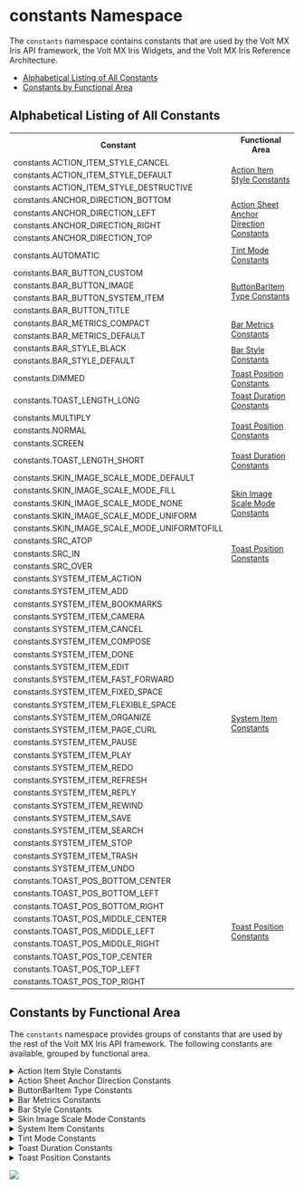 
constants Namespace
===================

The `constants` namespace contains constants that are used by the Volt MX Iris API framework, the Volt MX Iris Widgets, and the Volt MX Iris Reference Architecture.

*   [Alphabetical Listing of All Constants](#alphabetical-listing-of-all-constants)
*   [Constants by Functional Area](#constants-by-functional-area)

Alphabetical Listing of All Constants
-------------------------------------

<!-- | Constant | Functional Area |
| --- | --- |
| constants.ACTION\_ITEM\_STYLE\_CANCEL | [Action Item Style Constants](#ActionItemStyles) |
| constants.ACTION\_ITEM\_STYLE\_DEFAULT | [Action Item Style Constants](#ActionItemStyles) |
| constants.ACTION\_ITEM\_STYLE\_DESTRUCTIVE | [Action Item Style Constants](#ActionItemStyles) |
| constants.ANCHOR\_DIRECTION\_BOTTOM | [Action Sheet Anchor Direction Constants](#ActionSheetAnchorDirection) |
| constants.ANCHOR\_DIRECTION\_LEFT | [Action Sheet Anchor Direction Constants](#ActionSheetAnchorDirection) |
| constants.ANCHOR\_DIRECTION\_RIGHT | [Action Sheet Anchor Direction Constants](#ActionSheetAnchorDirection) |
| constants.ANCHOR\_DIRECTION\_TOP | [Action Sheet Anchor Direction Constants](#ActionSheetAnchorDirection) |
| constants.AUTOMATIC | [Tint Mode Constants](#TintMode) |
| constants.BAR\_BUTTON\_CUSTOM | [ButtonBarItem Type Constants](#ButtonBarItemType) |
| constants.BAR\_BUTTON\_IMAGE | [ButtonBarItem Type Constants](#ButtonBarItemType) |
| constants.BAR\_BUTTON\_SYSTEM\_ITEM | [ButtonBarItem Type Constants](#ButtonBarItemType) |
| constants.BAR\_BUTTON\_TITLE | [ButtonBarItem Type Constants](#ButtonBarItemType) |
| constants.BAR\_ITEM\_STYLE\_DONE | [Bar Item Style Constants](#BarItemStyle) |
| constants.BAR\_ITEM\_STYLE\_PLAIN | [Bar Item Style Constants](#BarItemStyle) |
| constants.BAR\_METRICS\_COMPACT | [Bar Metrics Constants](#BarMetricsConstants) |
| constants.BAR\_METRICS\_DEFAULT | [Bar Metrics Constants](#BarMetricsConstants) |
| constants.BAR\_STYLE\_BLACK | [Bar Style Constants](#BarStyleConstants) |
| constants.BAR\_STYLE\_DEFAULT | [Bar Style Constants](#BarStyleConstants) |
| constants.BLUR\_EFFECT\_DARK | [Blur Effect Constants](#BLUREFFECT) |
| constants.BLUR\_EFFECT\_EXTRALIGHT | [Blur Effect Constants](#BLUREFFECT) |
| constants.BLUR\_EFFECT\_LIGHT | [Blur Effect Constants](#BLUREFFECT) |
| constants.BLUR\_EFFECT\_NONE | [Blur Effect Constants](#BLUREFFECT) |
| constants.BLUR\_EFFECT\_PROMINENT | [Blur Effect Constants](#BLUREFFECT) |
| constants.BLUR\_EFFECT\_REGULAR | [Blur Effect Constants](#BLUREFFECT) |
| constants.BREAKPOINT\_MAX\_VALUE | [Breakpoint Constant](#Breakpoint_Constants) |
| constants.DIMMED | [Toast Position Constants](#ToastPosition) |
| constants.TOAST\_LENGTH\_LONG | [Toast Duration Constants](#ToastDuration) |
| constants.MULTIPLY | [Toast Position Constants](#ToastPosition) |
| constants.NORMAL | [Toast Position Constants](#ToastPosition) |
| constants.SCREEN | [Toast Position Constants](#ToastPosition) |
| constants.TOAST\_LENGTH\_SHORT | [Toast Duration Constants](#ToastDuration) |
| constants.SKIN\_IMAGE\_SCALE\_MODE\_DEFAULT | [Skin Image Scale Mode Constants](#SkinImageScaleMode) |
| constants.SKIN\_IMAGE\_SCALE\_MODE\_FILL | [Skin Image Scale Mode Constants](#SkinImageScaleMode) |
| constants.SKIN\_IMAGE\_SCALE\_MODE\_NONE | [Skin Image Scale Mode Constants](#SkinImageScaleMode) |
| constants.SKIN\_IMAGE\_SCALE\_MODE\_UNIFORM | [Skin Image Scale Mode Constants](#SkinImageScaleMode) |
| constants.SKIN\_IMAGE\_SCALE\_MODE\_UNIFORMTOFILL | [Skin Image Scale Mode Constants](#SkinImageScaleMode) |
| constants.SRC\_ATOP | [Toast Position Constants](#ToastPosition) |
| constants.SRC\_IN | [Toast Position Constants](#ToastPosition) |
| constants.SRC\_OVER | [Toast Position Constants](#ToastPosition) |
| constants.SYSTEM\_ITEM\_ACTION | [System Item Constants](#SystemItem) |
| constants.SYSTEM\_ITEM\_ADD | [System Item Constants](#SystemItem) |
| constants.SYSTEM\_ITEM\_BOOKMARKS | [System Item Constants](#SystemItem) |
| constants.SYSTEM\_ITEM\_CAMERA | [System Item Constants](#SystemItem) |
| constants.SYSTEM\_ITEM\_CANCEL | [System Item Constants](#SystemItem) |
| constants.SYSTEM\_ITEM\_COMPOSE | [System Item Constants](#SystemItem) |
| constants.SYSTEM\_ITEM\_DONE | [System Item Constants](#SystemItem) |
| constants.SYSTEM\_ITEM\_EDIT | [System Item Constants](#SystemItem) |
| constants.SYSTEM\_ITEM\_FAST\_FORWARD | [System Item Constants](#SystemItem) |
| constants.SYSTEM\_ITEM\_FIXED\_SPACE | [System Item Constants](#SystemItem) |
| constants.SYSTEM\_ITEM\_FLEXIBLE\_SPACE | [System Item Constants](#SystemItem) |
| constants.SYSTEM\_ITEM\_ORGANIZE | [System Item Constants](#SystemItem) |
| constants.SYSTEM\_ITEM\_PAGE\_CURL | [System Item Constants](#SystemItem) |
| constants.SYSTEM\_ITEM\_PAUSE | [System Item Constants](#SystemItem) |
| constants.SYSTEM\_ITEM\_PLAY | [System Item Constants](#SystemItem) |
| constants.SYSTEM\_ITEM\_REDO | [System Item Constants](#SystemItem) |
| constants.SYSTEM\_ITEM\_REFRESH | [System Item Constants](#SystemItem) |
| constants.SYSTEM\_ITEM\_REPLY | [System Item Constants](#SystemItem) |
| constants.SYSTEM\_ITEM\_REWIND | [System Item Constants](#SystemItem) |
| constants.SYSTEM\_ITEM\_SAVE | [System Item Constants](#SystemItem) |
| constants.SYSTEM\_ITEM\_SEARCH | [System Item Constants](#SystemItem) |
| constants.SYSTEM\_ITEM\_STOP | [System Item Constants](#SystemItem) |
| constants.SYSTEM\_ITEM\_TRASH | [System Item Constants](#SystemItem) |
| constants.SYSTEM\_ITEM\_UNDO | [System Item Constants](#SystemItem) |
| constants.TOAST\_POS\_BOTTOM\_CENTER | [Toast Position Constants](#ToastPosition) |
| constants.TOAST\_POS\_BOTTOM\_LEFT | [Toast Position Constants](#ToastPosition) |
| constants.TOAST\_POS\_BOTTOM\_RIGHT | [Toast Position Constants](#ToastPosition) |
| constants.TOAST\_POS\_MIDDLE\_CENTER | [Toast Position Constants](#ToastPosition) |
| constants.TOAST\_POS\_MIDDLE\_LEFT | [Toast Position Constants](#ToastPosition) |
| constants.TOAST\_POS\_MIDDLE\_RIGHT | [Toast Position Constants](#ToastPosition) |
| constants.TOAST\_POS\_TOP\_CENTER | [Toast Position Constants](#ToastPosition) |
| constants.TOAST\_POS\_TOP\_LEFT | [Toast Position Constants](#ToastPosition) |
| constants.TOAST\_POS\_TOP\_RIGHT | [Toast Position Constants](#ToastPosition) | -->


<table>
<tr>
<th>Constant</th>
<th>Functional Area</th>
</tr>
<tr>
<td>constants.ACTION_ITEM_STYLE_CANCEL</td>
<td rowspan="3"><a href="#ActionItemStyles">Action Item Style Constants</a></td>
</tr>
<tr>
<td>constants.ACTION_ITEM_STYLE_DEFAULT</td>
</tr>
<tr>
<td>constants.ACTION_ITEM_STYLE_DESTRUCTIVE</td>
</tr>

<tr>
    <td>constants.ANCHOR_DIRECTION_BOTTOM</td>
    <td rowspan="4"><a href="#ActionSheetAnchorDirection">Action Sheet Anchor Direction Constants</a></td>
</tr>
<tr>
    <td>constants.ANCHOR_DIRECTION_LEFT</td>
</tr>
<tr>
    <td>constants.ANCHOR_DIRECTION_RIGHT</td>
</tr>
<tr>
    <td>constants.ANCHOR_DIRECTION_TOP</td>
</tr>

<tr>
    <td>constants.AUTOMATIC</td>
    <td><a href="#TintMode">Tint Mode Constants</a></td>
</tr>

<tr>
    <td>constants.BAR_BUTTON_CUSTOM</td>
    <td rowspan="4"><a href="#ButtonBarItemType">ButtonBarItem Type Constants</a></td>
</tr>
<tr>
    <td>constants.BAR_BUTTON_IMAGE</td>
</tr>
<tr>
    <td>constants.BAR_BUTTON_SYSTEM_ITEM</td>
</tr>
<tr>
    <td>constants.BAR_BUTTON_TITLE</td>
</tr>


<!-- <tr>
    <td>constants.BAR_ITEM_STYLE_DONE</td>
    <td rowspan="2"><a href="#BarStyleConstants">Bar Item Style Constants</a></td>
</tr>
<tr>
    <td>constants.BAR_ITEM_STYLE_PLAIN</td>
</tr> -->


<tr>
    <td>constants.BAR_METRICS_COMPACT</td>
    <td rowspan="2"><a href="#BarMetricsConstants">Bar Metrics Constants</a></td>
</tr>
<tr>
    <td>constants.BAR_METRICS_DEFAULT</td>
</tr>

<tr>
    <td>constants.BAR_STYLE_BLACK</td>
    <td rowspan="2"><a href="#BarStyleConstants">Bar Style Constants</a></td>
</tr>
<tr>
    <td>constants.BAR_STYLE_DEFAULT</td>
</tr>


<!-- <tr>
    <td>constants.BLUR_EFFECT_DARK</td>
    <td rowspan="6"><a href="#BLUREFFECT">Blur Effect Constants</a></td>
</tr>
<tr>
    <td>constants.BLUR_EFFECT_EXTRALIGHT</td>
</tr>
<tr>
    <td>constants.BLUR_EFFECT_LIGHT</td>
</tr>
<tr>
    <td>constants.BLUR_EFFECT_NONE</td>
</tr>
<tr>
    <td>constants.BLUR_EFFECT_PROMINENT</td>
</tr>
<tr>
    <td>constants.BLUR_EFFECT_REGULAR</td>
</tr> -->


<!-- <tr>
    <td>constants.BREAKPOINT_MAX_VALUE</td>
    <td rowspan="1"><a href="#Breakpoint_Constants">Breakpoint Constant</a></td>
</tr> -->


<tr>
    <td>constants.DIMMED</td>
    <td rowspan="1"><a href="#ToastPosition">Toast Position Constants</a></td>
</tr>
<tr>
    <td>constants.TOAST_LENGTH_LONG</td>
    <td rowspan="1"><a href="#ToastDuration">Toast Duration Constants</a></td>
</tr>
<tr>
    <td>constants.MULTIPLY</td>
    <td rowspan="3"><a href="#ToastPosition">Toast Position Constants</a></td>
</tr>
<tr>
    <td>constants.NORMAL</td>
</tr>
<tr>
    <td>constants.SCREEN</td>
</tr>
<tr>
    <td>constants.TOAST_LENGTH_SHORT</td>
    <td rowspan="1"><a href="#ToastDuration">Toast Duration Constants</a></td>
</tr>


<tr>
    <td>constants.SKIN_IMAGE_SCALE_MODE_DEFAULT</td>
    <td rowspan="5"><a href="#SkinImageScaleMode">Skin Image Scale Mode Constants</a></td>
</tr>
<tr>
    <td>constants.SKIN_IMAGE_SCALE_MODE_FILL</td>
</tr>
<tr>
    <td>constants.SKIN_IMAGE_SCALE_MODE_NONE</td>
</tr>
<tr>
    <td>constants.SKIN_IMAGE_SCALE_MODE_UNIFORM</td>
</tr>
<tr>
    <td>constants.SKIN_IMAGE_SCALE_MODE_UNIFORMTOFILL</td>
</tr>


<tr>
    <td>constants.SRC_ATOP</td>
    <td rowspan="3"><a href="#ToastPosition">Toast Position Constants</a></td>
</tr>
<tr>
    <td>constants.SRC_IN</td>
</tr>
<tr>
    <td>constants.SRC_OVER</td>
</tr>


<tr>
    <td>constants.SYSTEM_ITEM_ACTION</td>
    <td rowspan="24"><a href="#SystemItem">System Item Constants</a></td>
</tr>
<tr>
    <td>constants.SYSTEM_ITEM_ADD</td>
</tr>
<tr>
    <td>constants.SYSTEM_ITEM_BOOKMARKS</td>
</tr>
<tr>
    <td>constants.SYSTEM_ITEM_CAMERA</td>
</tr>
<tr>
    <td>constants.SYSTEM_ITEM_CANCEL</td>
</tr>
<tr>
    <td>constants.SYSTEM_ITEM_COMPOSE</td>
</tr>
<tr>
    <td>constants.SYSTEM_ITEM_DONE</td>
</tr>
<tr>
    <td>constants.SYSTEM_ITEM_EDIT</td>
</tr>
<tr>
    <td>constants.SYSTEM_ITEM_FAST_FORWARD</td>
</tr>
<tr>
    <td>constants.SYSTEM_ITEM_FIXED_SPACE</td>
</tr>
<tr>
    <td>constants.SYSTEM_ITEM_FLEXIBLE_SPACE</td>
</tr>
<tr>
    <td>constants.SYSTEM_ITEM_ORGANIZE</td>
</tr>
<tr>
    <td>constants.SYSTEM_ITEM_PAGE_CURL</td>
</tr>
<tr>
    <td>constants.SYSTEM_ITEM_PAUSE</td>
</tr>
<tr>
    <td>constants.SYSTEM_ITEM_PLAY</td>
</tr>
<tr>
    <td>constants.SYSTEM_ITEM_REDO</td>
</tr>
<tr>
    <td>constants.SYSTEM_ITEM_REFRESH</td>
</tr>
<tr>
    <td>constants.SYSTEM_ITEM_REPLY</td>
</tr>
<tr>
    <td>constants.SYSTEM_ITEM_REWIND</td>
</tr>
<tr>
    <td>constants.SYSTEM_ITEM_SAVE</td>
</tr>
<tr>
    <td>constants.SYSTEM_ITEM_SEARCH</td>
</tr>
<tr>
    <td>constants.SYSTEM_ITEM_STOP</td>
</tr>
<tr>
    <td>constants.SYSTEM_ITEM_TRASH</td>
</tr>
<tr>
    <td>constants.SYSTEM_ITEM_UNDO</td>
</tr>

<tr>
    <td>constants.TOAST_POS_BOTTOM_CENTER</td>
    <td rowspan="9"><a href="#ToastPosition">Toast Position Constants</a></td>
</tr>
<tr>
    <td>constants.TOAST_POS_BOTTOM_LEFT</td>
</tr>
<tr>
    <td>constants.TOAST_POS_BOTTOM_RIGHT</td>
</tr>
<tr>
    <td>constants.TOAST_POS_MIDDLE_CENTER</td>
</tr>
<tr>
    <td>constants.TOAST_POS_MIDDLE_LEFT</td>
</tr>
<tr>
    <td>constants.TOAST_POS_MIDDLE_RIGHT</td>
</tr>
<tr>
    <td>constants.TOAST_POS_TOP_CENTER</td>
</tr>
<tr>
    <td>constants.TOAST_POS_TOP_LEFT</td>
</tr>
<tr>
    <td>constants.TOAST_POS_TOP_RIGHT</td>
</tr>




</table>




<h2 id="constants-by-functional-area">Constants by Functional Area</h2>

The `constants` namespace provides groups of constants that are used by the rest of the Volt MX Iris API framework. The following constants are available, grouped by functional area.


<details close markdown="block"><summary id="ActionItemStyles">Action Item Style Constants</summary> 

* * *

The constants in this group select the style of an [action item](voltmx.ui_functions.md#ActionItem), which is used in an [Action Sheet](actionsheet_object.md).

| Constant | Description |
| --- | --- |
| constants.ACTION\_ITEM\_STYLE\_CANCEL | Specifies that the action item is a **Cancel** button. |
| constants.ACTION\_ITEM\_STYLE\_DEFAULT | The default action item style for the device. |
| constants.ACTION\_ITEM\_STYLE\_DESTRUCTIVE | Specifies that the Action Sheet changes data. |

* * *

</details>
<details close markdown="block"><summary id="ActionSheetAnchorDirection">Action Sheet Anchor Direction Constants</summary> 

* * *

These constants specify the [anchor direction](actionsheet_object_methods.md#setAnchorConfiguration) that is used to attach an Action Sheet to a widget on an iPad.

| Constant | Description |
| --- | --- |
| constants.ANCHOR\_DIRECTION\_BOTTOM | The Action Sheet attaches to the bottom of the widget. |
| constants.ANCHOR\_DIRECTION\_LEFT | The Action Sheet attaches to the left side of the widget. |
| constants.ANCHOR\_DIRECTION\_RIGHT | The Action Sheet attaches to the right side of the widget. |
| constants.ANCHOR\_DIRECTION\_TOP | The Action Sheet attaches to the top of the widget. |

* * *

</details>
<details close markdown="block"><summary id="ButtonBarItemType">ButtonBarItem Type Constants</summary> 

* * *

### Specifies the type of the `ButtonBarItem` to create.

| Constant | Description |
| --- | --- |
| constants.BAR\_BUTTON\_CUSTOM | Create a custom `ButtonBarItem.` |
| constants.BAR\_BUTTON\_IMAGE | Create a button with a bitmapped image. |
| constants.BAR\_BUTTON\_SYSTEM\_ITEM | Create a button with a system icon. |
| constants.BAR\_BUTTON\_TITLE | Create a button with a title. |

### Remarks

These constants are passed to the `ButtonBarItem` constructor to tell it what type of `ButtonBarItem` to create.

### Example

```

var item = new voltmx.ui.BarButtonItem(
    {type:constants.BAR_BUTTON_IMAGE,   
    tintColor: hex color string,   
    style :constants.BAR_ITEM_STYLE_PLAIN,   
    enabled :true,   
    action : funtionObject,   
    metaData:{image:"imagename"}} );
```

* * *

</details>
<details close markdown="block"><summary id="BarMetricsConstants">Bar Metrics Constants</summary> 

* * *

### The constants in this group select the metrics for a Toolbar widget.

| Constant | Description |
| --- | --- |
| constants.BAR\_METRICS\_COMPACT | Use compact metrics. Supported in landscape orientation only. |
| constants.BAR\_METRICS\_DEFAULT | Use the default toolbar metrics for the hardware platform. Supported in all orientations. |

* * *

</details>
<details close markdown="block"><summary id="BarStyleConstants">Bar Style Constants</summary> 

* * *

### These constants specify the style of a Toolbar widget.

| Constant | Description |
| --- | --- |
| constants.BAR\_STYLE\_BLACK | Use a black toolbar. |
| constants.BAR\_STYLE\_DEFAULT | Use the default style for the hardware platform. |

* * *

</details>
<details close markdown="block"><summary id="SkinImageScaleMode">Skin Image Scale Mode Constants</summary> 

* * *

### The following constants set the skin image scaling mode.

| Constant | Description |
| --- | --- |
| constants.SKIN\_IMAGE\_SCALE\_MODE\_DEFAULT | Selects the default scaling mode. |
| constants.SKIN\_IMAGE\_SCALE\_MODE\_NONE | Uses no scaling. If the image is larger than the control, the widget expands to the size of the image, else, the image occupies its actual height within the control. Example: ![](resources/images/skinimagescale.png) |
| constants.SKIN\_IMAGE\_SCALE\_MODE\_FILL | Sets the image to scale to fill the size of the widget. Its aspect ratio is not preserved. Example: ![](resources/images/skinimagefill.png) |
| constants.SKIN\_IMAGE\_SCALE\_MODE\_UNIFORM | Selects uniform scaling for images. The image is scaled to fill the size of the widget while ensuring it’s aspect ratio is preserved. Example: ![](resources/images/skinpreserved_121x199.png) |
| constants.SKIN\_IMAGE\_SCALE\_MODE\_UNIFORMTOFILL | Sets the image to resize to fill the widget dimensions while preserving the native aspect ratio. If the aspect ratio of the widget differs from that of the image, the image is clipped to fit in the destination. Example: ![](resources/images/skinfitall.png) |

### Platform Availability

Available on only Windows.

* * *

</details>
<details close markdown="block"><summary id="SystemItem">System Item Constants</summary> 

* * *

Selects the type of `BarButtonItem` from one of the system-provided items.

| Constant | Description |
| --- | --- |
| constants.SYSTEM\_ITEM\_ACTION | The `BarButtonItem` is an Action button. |
| constants.SYSTEM\_ITEM\_ADD | The `BarButtonItem` is and Add button. |
| constants.SYSTEM\_ITEM\_BOOKMARKS | The `BarButtonItem` is a Bookmarks button. |
| constants.SYSTEM\_ITEM\_CAMERA | The `BarButtonItem` is a Camera. |
| constants.SYSTEM\_ITEM\_CANCEL | The `BarButtonItem` is a Cancel button. |
| constants.SYSTEM\_ITEM\_COMPOSE | The `BarButtonItem` is a Compose button. |
| constants.SYSTEM\_ITEM\_DONE | The `BarButtonItem` is a Done button. |
| constants.SYSTEM\_ITEM\_EDIT | The `BarButtonItem` is an Edit button. |
| constants.SYSTEM\_ITEM\_FAST\_FORWARD | The `BarButtonItem` is a Fast Forward. |
| constants.SYSTEM\_ITEM\_FIXED\_SPACE | The `BarButtonItem` is a fixed space. |
| constants.SYSTEM\_ITEM\_FLEXIBLE\_SPACE | The `BarButtonItem` is a flexible space. |
| constants.SYSTEM\_ITEM\_ORGANIZE | The `BarButtonItem` is an Organize button. |
| constants.SYSTEM\_ITEM\_PAGE\_CURL | The `BarButtonItem` is a Page Curl button. |
| constants.SYSTEM\_ITEM\_PAUSE | The `BarButtonItem` is a Pause button. |
| constants.SYSTEM\_ITEM\_PLAY | The `BarButtonItem` is a Play button. |
| constants.SYSTEM\_ITEM\_REDO | The `BarButtonItem` is a Redo button. |
| constants.SYSTEM\_ITEM\_REFRESH | The `BarButtonItem` is a Refresh button. |
| constants.SYSTEM\_ITEM\_REPLY | The `BarButtonItem` is a Reply button. |
| constants.SYSTEM\_ITEM\_REWIND | The `BarButtonItem` is is a Rewind button. |
| constants.SYSTEM\_ITEM\_SAVE | The `BarButtonItem` is a Save button. |
| constants.SYSTEM\_ITEM\_SEARCH | The `BarButtonItem` is a Search button. |
| constants.SYSTEM\_ITEM\_STOP | The `BarButtonItem` is a Stop button. |
| constants.SYSTEM\_ITEM\_TRASH | The `BarButtonItem` is a Trash button. |
| constants.SYSTEM\_ITEM\_UNDO | The `BarButtonItem` is an Undo button |

* * *

</details>
<details close markdown="block"><summary id="TintMode">Tint Mode Constants</summary> 

* * *

### The following constants select the tint mode for images.

  
| Constant | Description | Availability |
| --- | --- | --- |
| constants.AUTOMATIC | The tint mode is the same as the tint mode of the parent view. | iOS |
| constants.DIMMED | The tint color is a desaturated, dimmed version of the view's tint color. iOS only. | iOS |
| constants.MULTIPLY | The tint color is multiplied with the widget color. | Android, iOS |
| constants.NORMAL | The tine color is the unmodified tint color of the view. | iOS |
| constants.SCREEN | The tint color is calculated by adding the source and destination pixels, then subtracting the source pixels multiplied by the destination. | Android, iOS |
| constants.SRC\_ATOP | The tint color is calculated by discarding the source pixels that do not cover destination pixels. Draws remaining source pixels over destination pixels. | Android, iOS |
| constants.SRC\_IN | The tint color is calculated by keeping the source pixels that cover the destination pixels, and discarding the remaining source and destination pixels. | Android, iOS |
| constants.SRC\_OVER | Draws the source color over the destination color. This is the default mode if none is supplied. | Android, iOS, SPA |

### Remarks

The iOS-specific tint modes are available only for the Button and Image widgets. When a tint mode is assigned to a set of skins, only one tint mode is applied even if there are other tint modes applied to individual skins in the set.

### Platform Availability

Android, iOS, SPA

* * *

</details>
<details close markdown="block"><summary id="ToastDuration">Toast Duration Constants</summary> 

* * *

The following constants designate the length of time that [toasts](voltmx.ui_functions.md#Toast) are displayed on the screen.

| Constant | Description |
| --- | --- |
| constants.TOAST\_LENGTH\_LONG | The app displays the toast for a relatively long period of time. |
| constants.TOAST\_LENGTH\_SHORT | The app displays the toast for a relatively short period of time. |

### Remarks

These constants are defined only in relative terms. The exact length of time is determined by the underlying hardware platform.

* * *

</details>
<details close markdown="block"><summary id="ToastPosition">Toast Position Constants</summary> 

* * *

The constants in this group set the gravity point or anchor point of a toast.

| Constant | Description |
| --- | --- |
| TOAST\_POS\_BOTTOM\_CENTER | Specifies the toast should align at bottom center of the device screen. |
| TOAST\_POS\_BOTTOM\_LEFT | Specifies the toast should align at bottom left of the device screen. |
| TOAST\_POS\_BOTTOM\_RIGHT | Specifies the toast should align at bottom right of the device screen. |
| TOAST\_POS\_MIDDLE\_CENTER | Specifies the toast should align at center of the device screen. |
| TOAST\_POS\_MIDDLE\_LEFT | Specifies the toast should align at middle left of the device screen. |
| TOAST\_POS\_MIDDLE\_RIGHT | Specifies the toast should align at middle right of the device screen. |
| TOAST\_POS\_TOP\_CENTER | Specifies the toast should align at top center of the device screen. |
| TOAST\_POS\_TOP\_LEFT | Specifies the toast should align at top left corner of the device screen. |
| TOAST\_POS\_TOP\_RIGHT | Specifies the toast should align at top right of the device screen. |

* * *
</details>

![](resources/prettify/onload.png)
